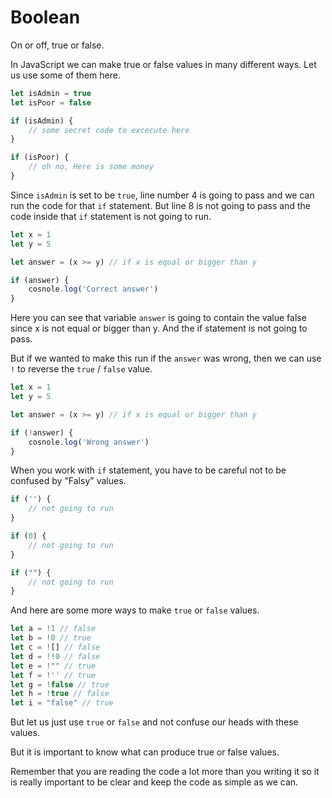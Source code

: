 # Boolean

On or off, true or false.

In JavaScript we can make true or false values in many different ways. Let us use some of them here.

```javascript
let isAdmin = true
let isPoor = false

if (isAdmin) {
    // some secret code to excecute here
}

if (isPoor) {
    // oh no, Here is some money
}
```

Since `isAdmin` is set to be `true`, line number 4 is going to pass and we can run the code for that `if` statement. But line 8 is not going to pass and the code inside that `if` statement is not going to run.

```javascript
let x = 1
let y = 5

let answer = (x >= y) // if x is equal or bigger than y

if (answer) {
    cosnole.log('Correct answer')
}
```

Here you can see that variable `answer` is going to contain the value false since x is not equal or bigger than y.
And the if statement is not going to pass.

But if we wanted to make this run if the `answer` was wrong, then we can use `!` to reverse the `true` / `false` value.

```javascript
let x = 1
let y = 5

let answer = (x >= y) // if x is equal or bigger than y

if (!answer) {
    cosnole.log('Wrong answer')
}
```

When you work with `if` statement, you have to be careful not to be confused by "Falsy" values.

```javascript
if ('') {
    // not going to run
}

if (0) {
    // not going to run
}

if ("") {
    // not going to run
}
```

And here are some more ways to make `true` or `false` values.

```javascript
let a = !1 // false
let b = !0 // true
let c = ![] // false
let d = !!0 // false
let e = !"" // true
let f = !'' // true
let g = !false // true
let h = !true // false
let i = "false" // true
```

But let us just use `true` or `false` and not confuse our heads with these values.

But it is important to know what can produce true or false values.

Remember that you are reading the code a lot more than you writing it so it is really important to be clear and keep the code as simple as we can.
